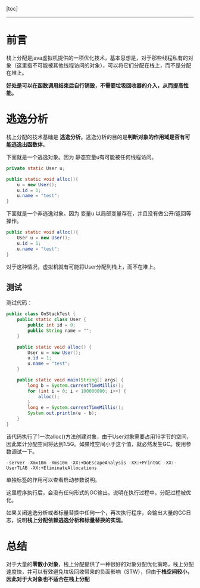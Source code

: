 [toc]

---

# 前言

栈上分配是java虚拟机提供的一项优化技术，基本思想是，对于那些线程私有的对象（这里指不可能被其他线程访问的对象），可以将它们分配在栈上，而不是分配在堆上。

**好处是可以在函数调用结束后自行销毁，不需要垃圾回收器的介入，从而提高性能。**

# 逃逸分析

栈上分配的技术基础是 **逃逸分析**。逃逸分析的目的是**判断对象的作用域是否有可能逃逸出函数体**。

下面就是一个逃逸对象。因为 静态变量u有可能被任何线程访问。

```java
private static User u;

public static void alloc(){
    u = new User();
    u.id = 1;
    u.name = "test";
}
```

下面就是一个非逃逸对象。因为 变量u 以局部变量存在，并且没有做公开/返回等操作。

```java
public static void alloc(){
    User u = new User();
    u.id = 1;
    u.name = "test";
}
```

对于这种情况，虚拟机就有可能将User分配到栈上，而不在堆上。



## 测试

测试代码：

```java
public class OnStackTest {
    public static class User {
        public int id = 0;
        public String name = "";
    }

    public static void alloc() {
        User u = new User();
        u.id = 1;
        u.name = "test";
    }

    public static void main(String[] args) {
        long b = System.currentTimeMillis();
        for (int i = 0; i < 100000000; i++) {
            alloc();
        }
        long e = System.currentTimeMillis();
        System.out.println(e - b);
    }
}

```

该代码执行了1一次alloc()方法创建对象，由于User对象需要占用16字节的空间，因此累计分配空间将达到1.5G。如果堆空间小于这个值，就必然发生GC。使用参数调试一下。

```shell
-server -Xmx10m -Xms10m -XX:+DoEscapeAnalysis -XX:+PrintGC -XX:-UserTLAB -XX:+EliminateAllocations
```

单独标签的作用可以查看启动参数说明。

这里程序执行后，会没有任何形式的GC输出。说明在执行过程中，分配过程被优化。

如果关闭逃逸分析或者标量替换中任何一个，再次执行程序，会输出大量的GC日志，说明**栈上分配依赖逃逸分析和标量替换的实现**。

# 总结

对于大量的**零散小对象**，栈上分配提供了一种很好的对象分配优化策略，栈上分配速度快，并可以有效避免垃圾回收带来的负面影响（STW），但由于**栈空间较小，因此对于大对象也不适合在栈上分配**

